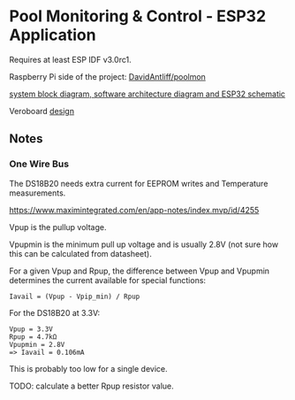 # Pool Monitoring & Control - ESP32 Application

Requires at least ESP IDF v3.0rc1.

Raspberry Pi side of the project: [DavidAntliff/poolmon](https://github.com/DavidAntliff/poolmon)

[system block diagram, software architecture diagram and ESP32 schematic](https://easyeda.com/ef784f36/Test_Project-2fcb46b5097649a4b018bc6c12a2d6d0)

Veroboard [design](https://www.draw.io/?lightbox=1&highlight=0000ff&edit=_blank&layers=1&nav=1&title=Veroboard.xml#Uhttps%3A%2F%2Fraw.githubusercontent.com%2FDavidAntliff%2Fpoolmon%2Fmaster%2Fsupport%2Fboard%2FVeroboard.xml)

## Notes

### One Wire Bus

The DS18B20 needs extra current for EEPROM writes and Temperature measurements.

https://www.maximintegrated.com/en/app-notes/index.mvp/id/4255

Vpup is the pullup voltage.

Vpupmin is the minimum pull up voltage and is usually 2.8V (not sure how this can be calculated from datasheet).

For a given Vpup and Rpup, the difference between Vpup and Vpupmin determines the current available for special functions:

    Iavail = (Vpup - Vpip_min) / Rpup

For the DS18B20 at 3.3V:

    Vpup = 3.3V
    Rpup = 4.7kΩ
    Vpupmin = 2.8V
    => Iavail = 0.106mA
    
This is probably too low for a single device.

TODO: calculate a better Rpup resistor value.

